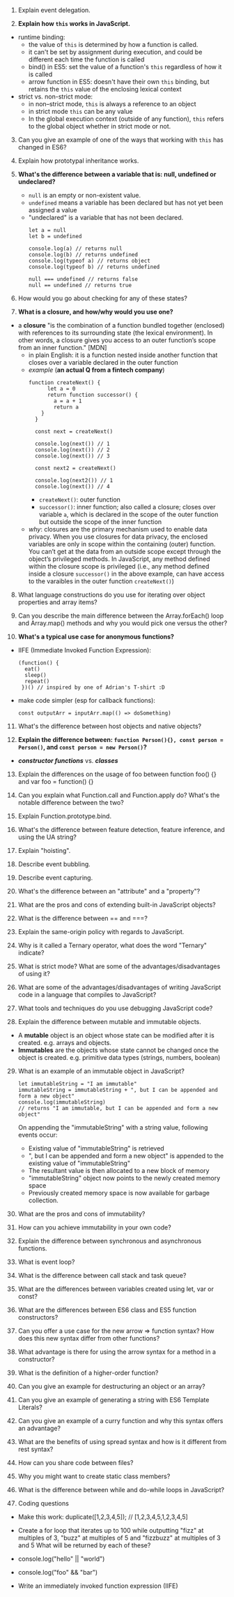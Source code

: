 1. Explain event delegation.

2. **Explain how `this` works in JavaScript.**
  * runtime binding: 
      - the value of `this` is determined by how a function is called. 
      - it can't be set by assignment during execution, and could be different each time the function is called
      - bind() in ES5: set the value of a function's `this` regardless of how it is called
      - arrow function in ES5: doesn't have their own `this` binding, but retains the `this` value of the enclosing lexical context 
  * strict vs. non-strict mode: 
      - in non–strict mode, `this` is always a reference to an object 
      - in strict mode `this` can be any value
      - In the global execution context (outside of any function), `this` refers to the global object whether in strict mode or not.  


3. Can you give an example of one of the ways that working with `this` has changed in ES6?

4. Explain how prototypal inheritance works.

5. **What's the difference between a variable that is: null, undefined or undeclared?**
    - `null` is an empty or non-existent value. 
    - `undefined` means a variable has been declared but has not yet been assigned a value
    - "undeclared" is a variable that has not been declared. 
      ``` 
      let a = null
      let b = undefined 

      console.log(a) // returns null
      console.log(b) // returns undefined
      console.log(typeof a) // returns object
      console.log(typeof b) // returns undefined

      null === undefined // returns false
      null == undefined // returns true
      ```


6. How would you go about checking for any of these states?

7. **What is a closure, and how/why would you use one?**

  - a **closure** "is the combination of a function bundled together (enclosed) with references to its surrounding state (the lexical environment). In other words, a closure gives you access to an outer function’s scope from an inner function." [MDN]
    - in plain English: it is a function nested inside another function that closes over a variable declared in the outer function 
    - *example* (**an actual Q from a fintech company**)
      ```
      function createNext() { 
            let a = 0
            return function successor() {
              a = a + 1
              return a
          }
        }

        const next = createNext()

        console.log(next()) // 1
        console.log(next()) // 2
        console.log(next()) // 3

        const next2 = createNext()

        console.log(next2()) // 1
        console.log(next()) // 4
      
      ```
      - `createNext()`: outer function
      - `successor()`: inner function; also called a closure; closes over variable `a`, which is declared in the scope of the outer function but outside the scope of the inner function 
    - *why*: closures are the primary mechanism used to enable data privacy. When you use closures for data privacy, the enclosed variables are only in scope within the containing (outer) function. You can’t get at the data from an outside scope except through the object’s privileged methods. In JavaScript, any method defined within the closure scope is privileged (i.e., any method defined inside a closure `successor()` in the above example, can have access to the varaibles in the outer function `createNext()`)
8. What language constructions do you use for iterating over object properties and array items?
9. Can you describe the main difference between the Array.forEach() loop and Array.map() methods and why you would pick one versus the other?

10. **What's a typical use case for anonymous functions?**
  - IIFE (Immediate Invoked Function Expression): 
    ```
    (function() {
      eat()
      sleep()
      repeat()
     })() // inspired by one of Adrian's T-shirt :D
    ```
  - make code simpler (esp for callback functions): 
    ```
    const outputArr = inputArr.map(() => doSomething)
    ```
11. What's the difference between host objects and native objects?

12. **Explain the difference between: `function Person(){}, const person = Person()`, and `const person = new Person()`?**

  - ***constructor functions*** vs. ***classes***


13. Explain the differences on the usage of foo between function foo() {} and var foo = function() {}

14. Can you explain what Function.call and Function.apply do? What's the notable difference between the two?

15. Explain Function.prototype.bind.
16. What's the difference between feature detection, feature inference, and using the UA string?
17. Explain "hoisting".
18. Describe event bubbling.
19. Describe event capturing.
20. What's the difference between an "attribute" and a "property"?
21. What are the pros and cons of extending built-in JavaScript objects?
22. What is the difference between == and ===?
23. Explain the same-origin policy with regards to JavaScript.
24. Why is it called a Ternary operator, what does the word "Ternary" indicate?
25. What is strict mode? What are some of the advantages/disadvantages of using it?
26. What are some of the advantages/disadvantages of writing JavaScript code in a language that compiles to JavaScript?
27. What tools and techniques do you use debugging JavaScript code?



28. Explain the difference between mutable and immutable objects.
  - A **mutable** object is an object whose state can be modified after it is created. e.g. arrays and objects. 
  - **Immutables** are the objects whose state cannot be changed once the object is created. e.g. primitive data types (strings, numbers, boolean)
  
29. What is an example of an immutable object in JavaScript?
    ```
    let immutableString = "I am immutable"
    immutableString = immutableString + ", but I can be appended and form a new object"
    console.log(immutableString)
    // returns "I am immutable, but I can be appended and form a new object"
    ```
    On appending the "immutableString" with a string value, following events occur:

      - Existing value of "immutableString" is retrieved
      - ", but I can be appended and form a new object" is appended to the existing value of "immutableString"
      - The resultant value is then allocated to a new block of memory
      - "immutableString" object now points to the newly created memory space
      - Previously created memory space is now available for garbage collection.
      
30. What are the pros and cons of immutability?
31. How can you achieve immutability in your own code?
32. Explain the difference between synchronous and asynchronous functions.
33. What is event loop?
34. What is the difference between call stack and task queue?
35. What are the differences between variables created using let, var or const?
36. What are the differences between ES6 class and ES5 function constructors?
37. Can you offer a use case for the new arrow => function syntax? How does this new syntax differ from other functions?
38. What advantage is there for using the arrow syntax for a method in a constructor?
39. What is the definition of a higher-order function?
40. Can you give an example for destructuring an object or an array?
41. Can you give an example of generating a string with ES6 Template Literals?
42. Can you give an example of a curry function and why this syntax offers an advantage?
43. What are the benefits of using spread syntax and how is it different from rest syntax?
44. How can you share code between files?
45. Why you might want to create static class members?
46. What is the difference between while and do-while loops in JavaScript?

47. Coding questions

* Make this work: duplicate([1,2,3,4,5]); // [1,2,3,4,5,1,2,3,4,5]

* Create a for loop that iterates up to 100 while outputting "fizz" at multiples of 3, "buzz" at multiples of 5 and "fizzbuzz" at multiples of 3 and 5
What will be returned by each of these?

* console.log("hello" || "world")
* console.log("foo" && "bar")
* Write an immediately invoked function expression (IIFE)